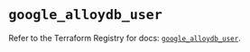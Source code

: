 # `google_alloydb_user`

Refer to the Terraform Registry for docs: [`google_alloydb_user`](https://registry.terraform.io/providers/hashicorp/google/5.29.1/docs/resources/alloydb_user).
